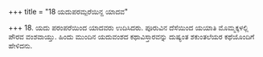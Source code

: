 +++
title = "18 ಯದುಪರಮ್ಪರೆಯಿನ್ದ ಯಾದವ"

+++
18. ಯದು ಪರಂಪರೆಯಿಂದ ಯಾದವರು ಉದಿಸಿದರು. ಪೂರುವಿನ ದೆಸೆಯಿಂದ ಯಯಾತಿ ಮೊಮ್ಮಕ್ಕಳಲ್ಲಿ ಪೌರವ ವಂಶವಾಯ್ತು. ಹಿಂದು ಮುಂದಿನ ಯದುವಂಶದ ಕಥಾವಿಸ್ತಾರವನ್ನು ದುಷ್ಯಂತ ಶಕುಂತಲೆಯರ ಕಥೆಯೊಂದಿಗೆ ಹೇಳಿದನು.